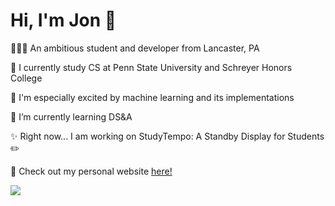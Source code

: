 <h1 align="left">Hi, I'm Jon 👋</h1>
<p align="left">🧑🏻‍💻 An ambitious student and developer from Lancaster, PA</p>
<p align="left">🦁 I currently study CS at Penn State University and Schreyer Honors College</p>
<p align="left">🤖 I'm especially excited by machine learning and its implementations</p>
<p align="left">🌱 I’m currently learning DS&A</p>
<p align="left">✨ Right now... I am working on StudyTempo: A Standby Display for Students ✏️</p>
<p align="left">📲 Check out my personal website <a href="https://thisisjonchen.com/">here!</a></p>

<p align="left">
  <a href="https://skillicons.dev">
    <img src="https://skillicons.dev/icons?i=java,spring,react,js,python,html,css,postman,aws,androidstudio" />
  </a>
</p>
